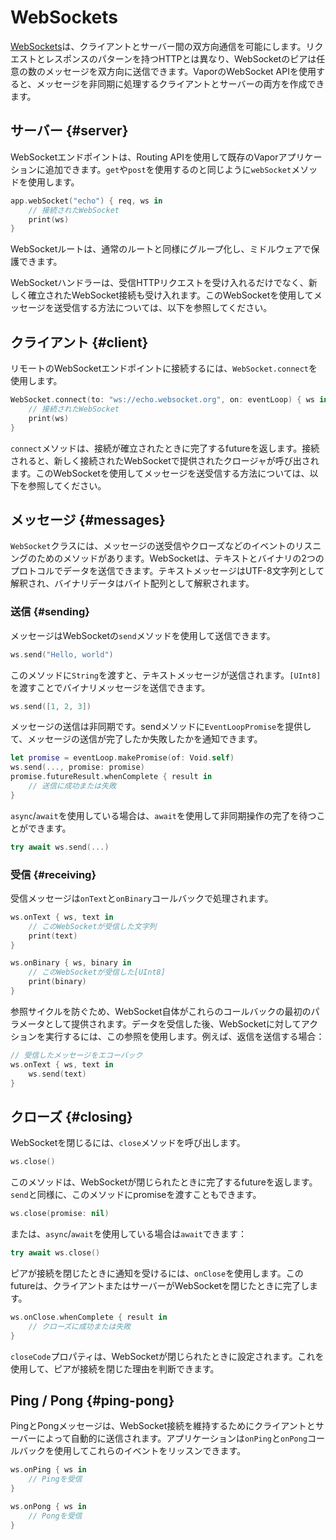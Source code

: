 # WebSockets

[WebSockets](https://en.wikipedia.org/wiki/WebSocket)は、クライアントとサーバー間の双方向通信を可能にします。リクエストとレスポンスのパターンを持つHTTPとは異なり、WebSocketのピアは任意の数のメッセージを双方向に送信できます。VaporのWebSocket APIを使用すると、メッセージを非同期に処理するクライアントとサーバーの両方を作成できます。

## サーバー {#server}

WebSocketエンドポイントは、Routing APIを使用して既存のVaporアプリケーションに追加できます。`get`や`post`を使用するのと同じように`webSocket`メソッドを使用します。

```swift
app.webSocket("echo") { req, ws in
    // 接続されたWebSocket
    print(ws)
}
```

WebSocketルートは、通常のルートと同様にグループ化し、ミドルウェアで保護できます。

WebSocketハンドラーは、受信HTTPリクエストを受け入れるだけでなく、新しく確立されたWebSocket接続も受け入れます。このWebSocketを使用してメッセージを送受信する方法については、以下を参照してください。

## クライアント {#client}

リモートのWebSocketエンドポイントに接続するには、`WebSocket.connect`を使用します。

```swift
WebSocket.connect(to: "ws://echo.websocket.org", on: eventLoop) { ws in
    // 接続されたWebSocket
    print(ws)
}
```

`connect`メソッドは、接続が確立されたときに完了するfutureを返します。接続されると、新しく接続されたWebSocketで提供されたクロージャが呼び出されます。このWebSocketを使用してメッセージを送受信する方法については、以下を参照してください。

## メッセージ {#messages}

`WebSocket`クラスには、メッセージの送受信やクローズなどのイベントのリスニングのためのメソッドがあります。WebSocketは、テキストとバイナリの2つのプロトコルでデータを送信できます。テキストメッセージはUTF-8文字列として解釈され、バイナリデータはバイト配列として解釈されます。

### 送信 {#sending}

メッセージはWebSocketの`send`メソッドを使用して送信できます。

```swift
ws.send("Hello, world")
```

このメソッドに`String`を渡すと、テキストメッセージが送信されます。`[UInt8]`を渡すことでバイナリメッセージを送信できます。

```swift
ws.send([1, 2, 3])
```

メッセージの送信は非同期です。sendメソッドに`EventLoopPromise`を提供して、メッセージの送信が完了したか失敗したかを通知できます。

```swift
let promise = eventLoop.makePromise(of: Void.self)
ws.send(..., promise: promise)
promise.futureResult.whenComplete { result in
    // 送信に成功または失敗
}
```

`async`/`await`を使用している場合は、`await`を使用して非同期操作の完了を待つことができます。

```swift
try await ws.send(...)
```

### 受信 {#receiving}

受信メッセージは`onText`と`onBinary`コールバックで処理されます。

```swift
ws.onText { ws, text in
    // このWebSocketが受信した文字列
    print(text)
}

ws.onBinary { ws, binary in
    // このWebSocketが受信した[UInt8]
    print(binary)
}
```

参照サイクルを防ぐため、WebSocket自体がこれらのコールバックの最初のパラメータとして提供されます。データを受信した後、WebSocketに対してアクションを実行するには、この参照を使用します。例えば、返信を送信する場合：

```swift
// 受信したメッセージをエコーバック
ws.onText { ws, text in
    ws.send(text)
}
```

## クローズ {#closing}

WebSocketを閉じるには、`close`メソッドを呼び出します。

```swift
ws.close()
```

このメソッドは、WebSocketが閉じられたときに完了するfutureを返します。`send`と同様に、このメソッドにpromiseを渡すこともできます。

```swift
ws.close(promise: nil)
```

または、`async`/`await`を使用している場合は`await`できます：

```swift
try await ws.close()
```

ピアが接続を閉じたときに通知を受けるには、`onClose`を使用します。このfutureは、クライアントまたはサーバーがWebSocketを閉じたときに完了します。

```swift
ws.onClose.whenComplete { result in
    // クローズに成功または失敗
}
```

`closeCode`プロパティは、WebSocketが閉じられたときに設定されます。これを使用して、ピアが接続を閉じた理由を判断できます。

## Ping / Pong {#ping-pong}

PingとPongメッセージは、WebSocket接続を維持するためにクライアントとサーバーによって自動的に送信されます。アプリケーションは`onPing`と`onPong`コールバックを使用してこれらのイベントをリッスンできます。

```swift
ws.onPing { ws in 
    // Pingを受信
}

ws.onPong { ws in
    // Pongを受信
}
```